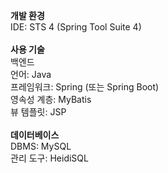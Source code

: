 **개발 환경**\
IDE: STS 4 (Spring Tool Suite 4) \
\
**사용 기술**\
백엔드 \
언어: Java \
프레임워크: Spring (또는 Spring Boot)\
영속성 계층: MyBatis \
뷰 템플릿: JSP \
\
**데이터베이스** \
DBMS: MySQL \
관리 도구: HeidiSQL 
